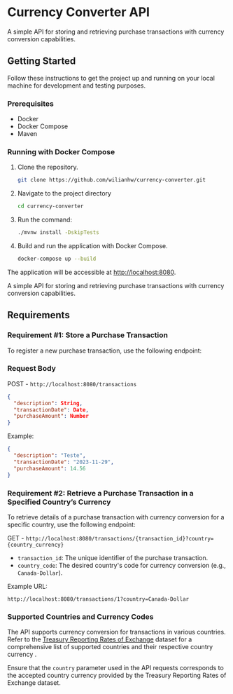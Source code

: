 # Currency Converter API

A simple API for storing and retrieving purchase transactions with currency conversion capabilities.

## Getting Started

Follow these instructions to get the project up and running on your local machine for development and testing purposes.

### Prerequisites

- Docker
- Docker Compose
- Maven

### Running with Docker Compose

1. Clone the repository.
   ```bash
   git clone https://github.com/wilianhw/currency-converter.git
2. Navigate to the project directory
   ```bash
   cd currency-converter
3. Run the command:
   ```bash
   ./mvnw install -DskipTests
4. Build and run the application with Docker Compose.
   ```bash
   docker-compose up --build

The application will be accessible at [http://localhost:8080](http://localhost:8080/).

A simple API for storing and retrieving purchase transactions with currency conversion capabilities.

## Requirements

### Requirement #1: Store a Purchase Transaction

To register a new purchase transaction, use the following endpoint:

### Request Body

POST - `http://localhost:8080/transactions`

```json
{
  "description": String,
  "transactionDate": Date,
  "purchaseAmount": Number
}
```

Example:

```json
{
  "description": "Teste",
  "transactionDate": "2023-11-29",
  "purchaseAmount": 14.56
}
```

### Requirement #2: Retrieve a Purchase Transaction in a Specified Country’s Currency

To retrieve details of a purchase transaction with currency conversion for a specific country, use the following
endpoint:

GET - `http://localhost:8080/transactions/{transaction_id}?country={country_currency}`

- `transaction_id`: The unique identifier of the purchase transaction.
- `country_code`: The desired country's code for currency conversion (e.g., `Canada-Dollar`).

Example URL:

`http://localhost:8080/transactions/1?country=Canada-Dollar`

### Supported Countries and Currency Codes

The API supports currency conversion for transactions in various countries. Refer to
the [Treasury Reporting Rates of Exchange](https://fiscaldata.treasury.gov/datasets/treasury-reporting-rates-exchange/treasury-reporting-rates-of-exchange)
dataset for a comprehensive list of supported countries and their respective country currency .

Ensure that the `country` parameter used in the API requests corresponds to the accepted country currency provided by
the Treasury Reporting Rates of Exchange dataset.
